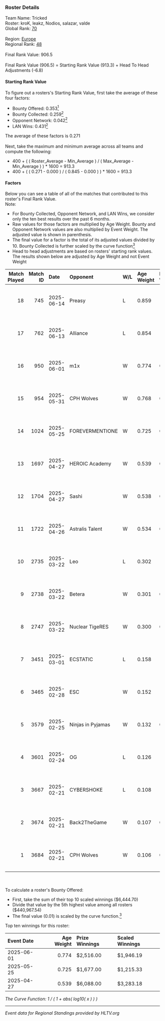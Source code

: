 ### Roster Details<br />
Team Name: Tricked<br />
Roster: kroK, leakz, Nodios, salazar, valde<br />
Global Rank: [70](../../standings_global_2025_08_04.md)<br />
<br />
Region: [Europe]( ../../standings_europe_2025_08_04.md)<br />
Regional Rank: [48]( ../../standings_europe_2025_08_04.md)<br />
<br />
Final Rank Value:  906.5<br />
<br />
Final Rank Value (906.5) = Starting Rank Value (913.3) + Head To Head Adjustments (-6.8)<br />

#### Starting Rank Value<br />
To figure out a rosters's Starting Rank Value, first take the average of these four factors:<br />
- Bounty Offered: 0.353[<sup>1</sup>](#table2)
- Bounty Collected: 0.259[<sup>2</sup>](#table1)
- Opponent Network: 0.042[<sup>2</sup>](#table1)
- LAN Wins: 0.431[<sup>2</sup>](#table1)

The average of these factors is 0.271<br />
<br />
Next, take the maximum and minimum average across all teams and compute the following:<br />
- 400 + ( ( Roster_Average - Min_Average ) / ( Max_Average - Min_Average ) ) * 1600 = 913.3
- 400 + ( ( 0.271 - 0.000 ) / ( 0.845 - 0.000 ) ) * 1600 = 913.3


#### Factors<br />
Below you can see a table of all of the matches that contributed to this roster's Final Rank Value.<br />
Note:<br />

- For Bounty Collected, Opponent Network, and LAN Wins, we consider only the ten best results over the past 6 months.
- Raw values for those factors are multiplied by Age Weight. Bounty and Opponent Network values are also multiplied by Event Weight. The adjusted value is shown in parenthesis.
- The final value for a factor is the total of its adjusted values divided by 10. Bounty Collected is further scaled by the curve function[<sup>3</sup>](#curveFunction)
- Head to head adjustments are based on rosters' starting rank values. The results shown below are adjusted by Age Weight and not Event Weight
<span id="table1"></span><br />


| Match Played | Match ID | Date       | Opponent          | W/L | Age Weight | Event Weight | Bounty Collected | Opponent Network | LAN Wins  | H2H Adj. | Roster                                 |
| -: | -: | :- | :- | :- | :- | :- | :- | :- | :- | -: | :- |
|           18 |      745 | 2025-06-14 | Preasy            | L   | 0.859      | -            | -                | -                | -         |   -23.68 | kroK, leakz, Nodios, salazar, valde    |
|           17 |      762 | 2025-06-13 | Alliance          | L   | 0.854      | -            | -                | -                | -         |    -8.54 | kroK, leakz, Nodios, salazar, valde    |
|           16 |      950 | 2025-06-01 | m1x               | W   | 0.774      | 0.299        | 0.002 (0.000)    | 0.236 (0.054)    | 1 (0.774) |     5.66 | kroK, leakz, Nodios, salazar, valde    |
|           15 |      954 | 2025-05-31 | CPH Wolves        | W   | 0.768      | 0.299        | 0.028 (0.006)    | 0.505 (0.116)    | 1 (0.768) |     7.42 | kroK, leakz, Nodios, salazar, valde    |
|           14 |     1024 | 2025-05-25 | FOREVERMENTIONE   | W   | 0.725      | 0.277        | 0.001 (0.000)    | -                | 1 (0.725) |     2.16 | kroK, leakz, Nodios, salazar, valde    |
|           13 |     1697 | 2025-04-27 | HEROIC Academy    | W   | 0.539      | 0.321        | 0.002 (0.000)    | 0.223 (0.039)    | 1 (0.539) |     3.85 | leakz, Nodios, Queenix, salazar, valde |
|           12 |     1704 | 2025-04-27 | Sashi             | W   | 0.538      | 0.321        | 0.011 (0.002)    | 1.000 (0.173)    | 1 (0.538) |     9.57 | leakz, Nodios, Queenix, salazar, valde |
|           11 |     1722 | 2025-04-26 | Astralis Talent   | W   | 0.534      | 0.321        | 0.000 (0.000)    | 0.005 (0.001)    | 1 (0.534) |     1.43 | leakz, Nodios, Queenix, salazar, valde |
|           10 |     2735 | 2025-03-22 | Leo               | L   | 0.302      | -            | -                | -                | -         |    -8.21 | leakz, Nodios, Queenix, salazar, valde |
|            9 |     2738 | 2025-03-22 | Betera            | W   | 0.301      | 0.143        | 0.012 (0.001)    | 0.355 (0.015)    | 0 (0.000) |     3.34 | leakz, Nodios, Queenix, salazar, valde |
|            8 |     2747 | 2025-03-22 | Nuclear TigeRES   | W   | 0.300      | 0.143        | 0.001 (0.000)    | 0.037 (0.002)    | 0 (0.000) |     0.92 | leakz, Nodios, Queenix, salazar, valde |
|            7 |     3451 | 2025-03-01 | ECSTATIC          | L   | 0.158      | -            | -                | -                | -         |    -0.59 | Nodios, Queenix, roeJ, salazar, valde  |
|            6 |     3465 | 2025-02-28 | ESC               | W   | 0.152      | -            | -                | -                | 0 (0.000) |     0.46 | Nodios, Queenix, roeJ, salazar, valde  |
|            5 |     3579 | 2025-02-25 | Ninjas in Pyjamas | W   | 0.132      | 0.143        | 0.192 (0.004)    | 0.904 (0.017)    | 0 (0.000) |     3.98 | Nodios, Queenix, roeJ, salazar, valde  |
|            4 |     3601 | 2025-02-24 | OG                | L   | 0.126      | -            | -                | -                | -         |    -3.62 | Nodios, Queenix, roeJ, salazar, valde  |
|            3 |     3667 | 2025-02-21 | CYBERSHOKE        | L   | 0.108      | -            | -                | -                | -         |    -1.86 | leakz, niko, Queenix, salazar, valde   |
|            2 |     3674 | 2025-02-21 | Back2TheGame      | W   | 0.107      | 0.143        | -                | 0.055 (0.001)    | -         |     0.30 | leakz, niko, Queenix, salazar, valde   |
|            1 |     3684 | 2025-02-21 | CPH Wolves        | W   | 0.106      | 0.143        | 0.004 (0.000)    | 0.040 (0.001)    | -         |     0.64 | leakz, niko, Queenix, salazar, valde   |

<br />
<span id="table2"></span><br />
To calculate a roster's Bounty Offered:<br />

- First, take the sum of their top 10 scaled winnings ($6,444.70)
- Divide that value by the 5th highest value among all rosters ($440,967.54)
- The final value (0.01) is scaled by the curve function.[<sup>3</sup>](#curveFunction)

Top ten winnings for this roster:<br />

| Event Date | Age Weight | Prize Winnings | Scaled Winnings |
| :- | -: | :- | :- |
| 2025-06-01 |      0.774 | $2,516.00      | $1,946.19       |
| 2025-05-25 |      0.725 | $1,677.00      | $1,215.33       |
| 2025-04-27 |      0.539 | $6,088.00      | $3,283.18       |


<span id="curveFunction"></span>_The Curve Function: 1 / ( 1 + abs( log10( x ) ) )_<br />

---
_Event data for Regional Standings provided by HLTV.org_<br />
